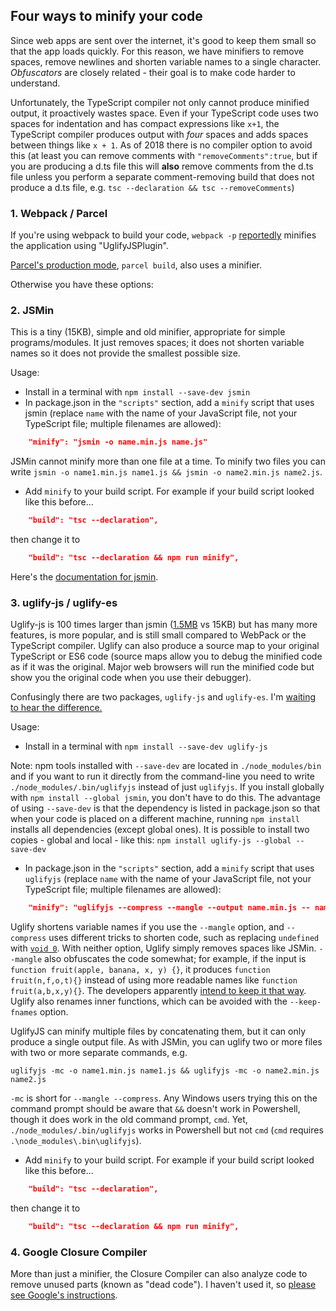Four ways to minify your code
-----------------------------

Since web apps are sent over the internet, it's good to keep them small so that the app loads quickly. For this reason, we have minifiers to remove spaces, remove newlines and shorten variable names to a single character. _Obfuscators_ are closely related - their goal is to make code harder to understand.

Unfortunately, the TypeScript compiler not only cannot produce minified output, it proactively wastes space. Even if your TypeScript code uses two spaces for indentation and has compact expressions like `x+1`, the TypeScript compiler produces output with _four_ spaces and adds spaces between things like `x + 1`. As of 2018 there is no compiler option to avoid this (at least you can remove comments with `"removeComments":true`, but if you are producing a d.ts file this will **also** remove comments from the d.ts file unless you perform a separate comment-removing build that does not produce a d.ts file, e.g. `tsc --declaration && tsc --removeComments`)

### 1. Webpack / Parcel ###

If you're using webpack to build your code, `webpack -p` [reportedly](https://webpack.js.org/guides/production/#cli-alternatives) minifies the application using "UglifyJSPlugin".

[Parcel's production mode](https://parceljs.org/production.html), `parcel build`, also uses a minifier.

Otherwise you have these options:

### 2. JSMin ###

This is a tiny (15KB), simple and old minifier, appropriate for simple programs/modules. It just removes spaces; it does not shorten variable names so it does not provide the smallest possible size.

Usage:

- Install in a terminal with `npm install --save-dev jsmin`
- In package.json in the `"scripts"` section, add a `minify` script that uses jsmin (replace `name` with the name of your JavaScript file, not your TypeScript file; multiple filenames are allowed):

~~~json
    "minify": "jsmin -o name.min.js name.js"
~~~

<span class="warning">JSMin cannot minify more than one file at a time. To minify two files you can write `jsmin -o name1.min.js name1.js && jsmin -o name2.min.js name2.js`.</span>

- Add `minify` to your build script. For example if your build script looked like this before...

~~~json
    "build": "tsc --declaration",
~~~

then change it to

~~~json
    "build": "tsc --declaration && npm run minify",
~~~

Here's the [documentation for jsmin](https://www.npmjs.com/package/jsmin#command-line-usage).

### 3. uglify-js / uglify-es ###

Uglify-js is 100 times larger than jsmin ([1.5MB](https://packagephobia.now.sh/result?p=uglify-js) vs 15KB) but has many more features, is more popular, and is still small compared to WebPack or the TypeScript compiler. Uglify can also produce a source map to your original TypeScript or ES6 code (source maps allow you to debug the minified code as if it was the original. Major web browsers will run the minified code but show you the original code when you use their debugger).

Confusingly there are two packages, `uglify-js` and `uglify-es`. I'm [waiting to hear the difference.](https://stackoverflow.com/questions/51069142/whats-the-difference-between-uglify-js-and-uglify-es)

Usage:

- Install in a terminal with `npm install --save-dev uglify-js`

<span class="tip">Note: npm tools installed with `--save-dev` are located in `./node_modules/bin` and if you want to run it directly from the command-line you need to write `./node_modules/.bin/uglifyjs` instead of just `uglifyjs`. If you install globally with `npm install --global jsmin`, you don't have to do this. The advantage of using `--save-dev` is that the dependency is listed in package.json so that when your code is placed on a different machine, running `npm install` installs all dependencies (except global ones). It is possible to install two copies - global and local - like this: `npm install uglify-js --global --save-dev`</span>

- In package.json in the `"scripts"` section, add a `minify` script that uses `uglifyjs` (replace `name` with the name of your JavaScript file, not your TypeScript file; multiple filenames are allowed):

~~~json
    "minify": "uglifyjs --compress --mangle --output name.min.js -- name.js"
~~~

<span class="note">Uglify shortens variable names if you use the `--mangle` option, and `--compress` uses different tricks to shorten code, such as replacing `undefined` with [`void 0`](https://stackoverflow.com/questions/7452341/what-does-void-0-mean). With neither option, Uglify simply removes spaces like JSMin. `--mangle` also obfuscates the code somewhat; for example, if the input is `function fruit(apple, banana, x, y) {}`, it produces `function fruit(n,f,o,t){}` instead of using more readable names like `function fruit(a,b,x,y){}`. The developers apparently [intend to keep it that way](https://github.com/mishoo/UglifyJS2/issues/3201). Uglify also renames inner functions, which can be avoided with the `--keep-fnames` option.</span>

<div class="warning" markdown="1">UglifyJS can minify multiple files by concatenating them, but it can only produce a single output file. As with JSMin, you can uglify two or more files with two or more separate commands, e.g. 

    uglifyjs -mc -o name1.min.js name1.js && uglifyjs -mc -o name2.min.js name2.js

<span class="note">`-mc` is short for `--mangle --compress`. Any Windows users trying this on the command prompt should be aware that `&&` doesn't work in Powershell, though it does work in the old command prompt, `cmd`. Yet, `./node_modules/.bin/uglifyjs` works in Powershell but not `cmd` (`cmd` requires `.\node_modules\.bin\uglifyjs`).</span>
</div>

- Add `minify` to your build script. For example if your build script looked like this before...

~~~json
    "build": "tsc --declaration",
~~~

then change it to

~~~json
    "build": "tsc --declaration && npm run minify",
~~~

### 4. Google Closure Compiler ###

More than just a minifier, the Closure Compiler can also analyze code to remove unused parts (known as "dead code"). I haven't used it, so [please see Google's instructions](https://developers.google.com/closure/compiler).

